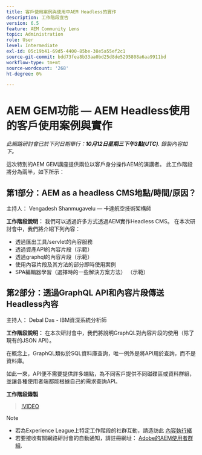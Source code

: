 ```yaml
---
title: 客戶使用案例與使用中AEM Headless的實作
description: 工作階段宣告
version: 6.5
feature: AEM Community Lens
topic: Administration
role: User
level: Intermediate
exl-id: 05c19b41-69d5-4400-85be-38e5a55ef2c1
source-git-commit: bdd73fea8b33aa0bd25d8de5295808a6aa9911bd
workflow-type: tm+mt
source-wordcount: '268'
ht-degree: 0%

---
```


# AEM GEM功能 — AEM Headless使用的客戶使用案例與實作

*此網路研討會已於下列日期舉行：**10月12日星期三下午3點(UTC)**. 錄製內容如下。*

這次特別的AEM GEM講座提供兩位以客戶身分操作AEM的演講者。 此工作階段將分為兩半，如下所示：

## 第1部分：AEM as a headless CMS地點/時間/原因？

主持人： Vengadesh Shanmugavelu — 卡達航空技術架構師

**工作階段說明：**
我們可以透過許多方式透過AEM實作Headless CMS。
在本次研討會中，我們將介紹下列內容：

* 透過匯出工具/servlet的內容服務
* 透過資產API的內容片段（示範）
* 透過graphql的內容片段（示範）
* 使用內容片段及其方法的部分即時使用案例
* SPA編輯器學習（選擇時的一些解決方案方法） （示範）

## 第2部分：透過GraphQL API和內容片段傳送Headless內容

主持人： Debal Das - IBM資深系統分析師

**工作階段說明：**
在本次研討會中，我們將說明GraphQL對內容片段的使用（除了現有的JSON API）。

在概念上，GraphQL類似於SQL資料庫查詢，唯一例外是將API用於查詢，而不是資料庫。

如此一來，API便不需要提供許多端點，為不同客戶提供不同磁碟區或資料群組，並讓各種使用者端都能根據自己的需求查詢API。

**工作階段錄製**

>[!VIDEO](https://video.tv.adobe.com/v/3410160)

>[!NOTE]
>
>* 若為Experience League上特定工作階段的社群互動，請造訪此 [內容執行緒](https://adobe.ly/3r6P4nr)
>* 若要接收有關網路研討會的自動通知，請註冊網址： [Adobe的AEM使用者群組](https://aem-augs.adobe.com/).

